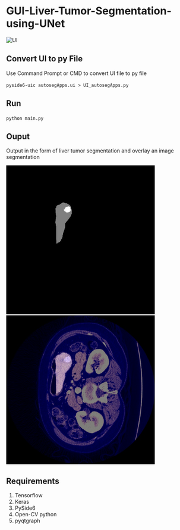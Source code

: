 # GUI-Liver-Tumor-Segmentation-using-UNet
<img src="img/AutoSegApps.gif" alt="UI"/>

## Convert UI to py File
Use Command Prompt or CMD to convert UI file to py file

`pyside6-uic autosegApps.ui > UI_autosegApps.py`

## Run  
`python main.py`

## Ouput
Output in the form of liver tumor segmentation and overlay an image segmentation

<img src="img/segment.jpg" alt="segment" width=400/> <img src="img/overlay.png" alt="overlay" width=400/>


## Requirements
1. Tensorflow
2. Keras
3. PySide6
4. Open-CV python
5. pyqtgraph

